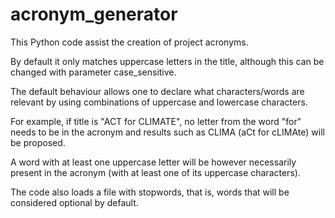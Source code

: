 # acronym_generator
This Python code assist the creation of project acronyms.

By default it only matches uppercase letters in the title, although this can be changed with parameter case_sensitive.

The default behaviour allows one to declare what characters/words are relevant by using combinations of uppercase and lowercase 
characters. 

For example, if title is "ACT for CLIMATE",
no letter from the word "for" needs to be in the acronym and results such as CLIMA (aCt for cLIMAte) will be proposed. 

A word with at least one uppercase letter will be however necessarily present in the acronym 
(with at least one of its uppercase characters).

The code also loads a file with stopwords, that is, words that will be considered optional by default.   



